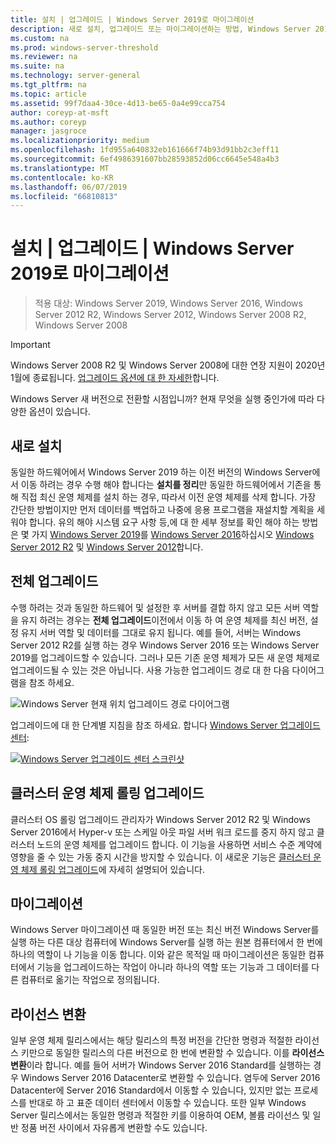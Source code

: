 ```yaml
---
title: 설치 | 업그레이드 | Windows Server 2019로 마이그레이션
description: 새로 설치, 업그레이드 또는 마이그레이션하는 방법, Windows Server 2019 합니다.
ms.custom: na
ms.prod: windows-server-threshold
ms.reviewer: na
ms.suite: na
ms.technology: server-general
ms.tgt_pltfrm: na
ms.topic: article
ms.assetid: 99f7daa4-30ce-4d13-be65-0a4e99cca754
author: coreyp-at-msft
ms.author: coreyp
manager: jasgroce
ms.localizationpriority: medium
ms.openlocfilehash: 1fd955a640832eb161666f74b93d91bb2c3eff11
ms.sourcegitcommit: 6ef4986391607bb28593852d06cc6645e548a4b3
ms.translationtype: MT
ms.contentlocale: ko-KR
ms.lasthandoff: 06/07/2019
ms.locfileid: "66810813"
---
```

# <a name="install--upgrade--migrate-to-windows-server-2019"></a>설치 | 업그레이드 | Windows Server 2019로 마이그레이션

>적용 대상: Windows Server 2019, Windows Server 2016, Windows Server 2012 R2, Windows Server 2012, Windows Server 2008 R2, Windows Server 2008

> [!IMPORTANT]
> Windows Server 2008 R2 및 Windows Server 2008에 대한 연장 지원이 2020년 1월에 종료됩니다. [업그레이드 옵션에 대 한 자세한](http://aka.ms/upgradecenter)합니다.

Windows Server 새 버전으로 전환할 시점입니까? 현재 무엇을 실행 중인가에 따라 다양한 옵션이 있습니다.

## <a name="clean-install"></a>새로 설치
동일한 하드웨어에서 Windows Server 2019 하는 이전 버전의 Windows Server에서 이동 하려는 경우 수행 해야 합니다는 **설치를 정리**만 동일한 하드웨어에서 기존을 통해 직접 최신 운영 체제를 설치 하는 경우, 따라서 이전 운영 체제를 삭제 합니다. 가장 간단한 방법이지만 먼저 데이터를 백업하고 나중에 응용 프로그램을 재설치할 계획을 세워야 합니다. 유의 해야 시스템 요구 사항 등,에 대 한 세부 정보를 확인 해야 하는 방법은 몇 가지 [Windows Server 2019](https://go.microsoft.com/fwlink/?linkid=2006124)를 [Windows Server 2016](https://go.microsoft.com/fwlink/?LinkID=825558)하십시오 [Windows Server 2012 R2](https://technet.microsoft.com/library/dn303418) 및 [Windows Server 2012](https://technet.microsoft.com/library/jj134246.aspx)합니다.

## <a name="in-place-upgrade"></a>전체 업그레이드

수행 하려는 것과 동일한 하드웨어 및 설정한 후 서버를 결합 하지 않고 모든 서버 역할을 유지 하려는 경우는 **전체 업그레이드**이전에서 이동 하 여 운영 체제를 최신 버전, 설정 유지 서버 역할 및 데이터를 그대로 유지 됩니다. 예를 들어, 서버는 Windows Server 2012 R2를 실행 하는 경우 Windows Server 2016 또는 Windows Server 2019를 업그레이드할 수 있습니다. 그러나 모든 기존 운영 체제가 모든 새 운영 체제로 업그레이드될 수 있는 것은 아닙니다. 사용 가능한 업그레이드 경로 대 한 다음 다이어그램을 참조 하세요.

![Windows Server 현재 위치 업그레이드 경로 다이어그램](media/upgrade-paths.png)

업그레이드에 대 한 단계별 지침을 참조 하세요. 합니다 [Windows Server 업그레이드 센터](http://aka.ms/upgradecenter):

[![Windows Server 업그레이드 센터 스크린샷](media/upgrade-center.png)](http://aka.ms/upgradecenter)

## <a name="cluster-os-rolling-upgrade"></a>클러스터 운영 체제 롤링 업그레이드

클러스터 OS 롤링 업그레이드 관리자가 Windows Server 2012 R2 및 Windows Server 2016에서 Hyper-v 또는 스케일 아웃 파일 서버 워크 로드를 중지 하지 않고 클러스터 노드의 운영 체제를 업그레이드 합니다. 이 기능을 사용하면 서비스 수준 계약에 영향을 줄 수 있는 가동 중지 시간을 방지할 수 있습니다. 이 새로운 기능은 [클러스터 운영 체제 롤링 업그레이드](https://technet.microsoft.com/windows-server-docs/failover-clustering/cluster-operating-system-rolling-upgrade)에 자세히 설명되어 있습니다.

## <a name="migration"></a>마이그레이션

Windows Server 마이그레이션 때 동일한 버전 또는 최신 버전 Windows Server를 실행 하는 다른 대상 컴퓨터에 Windows Server를 실행 하는 원본 컴퓨터에서 한 번에 하나의 역할이 나 기능을 이동 합니다. 이와 같은 목적일 때 마이그레이션은 동일한 컴퓨터에서 기능을 업그레이드하는 작업이 아니라 하나의 역할 또는 기능과 그 데이터를 다른 컴퓨터로 옮기는 작업으로 정의됩니다. 

## <a name="license-conversion"></a>라이선스 변환
일부 운영 체제 릴리스에서는 해당 릴리스의 특정 버전을 간단한 명령과 적절한 라이선스 키만으로 동일한 릴리스의 다른 버전으로 한 번에 변환할 수 있습니다. 이를 **라이선스 변환**이라 합니다. 예를 들어 서버가 Windows Server 2016 Standard를 실행하는 경우 Windows Server 2016 Datacenter로 변환할 수 있습니다. 염두에 Server 2016 Datacenter에 Server 2016 Standard에서 이동할 수 있습니다, 있지만 없는 프로세스를 반대로 하 고 표준 데이터 센터에서 이동할 수 있습니다. 또한 일부 Windows Server 릴리스에서는 동일한 명령과 적절한 키를 이용하여 OEM, 볼륨 라이선스 및 일반 정품 버전 사이에서 자유롭게 변환할 수도 있습니다.


 
 

